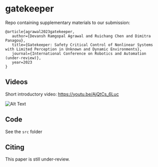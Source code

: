 # gatekeeper
Repo containing supplementary materials to our submission:

```
@article{agrawal2023gatekeeper,
   author={Devansh Ramgopal Agrawal and Ruichang Chen and Dimitra Panagou},
   title={Gatekeeper: Safety Critical Control of Nonlinear Systems with Limited Perception in Unknown and Dynamic Environments},
   journal={International Conference on Robotics and Automation (under-review)},
   year=2023
}
```


## Videos

Short introductory video: https://youtu.be/AjQtCs_6Luc

![Alt Text](media/firewatch.gif)

## Code
See the `src` folder

## Citing
This paper is still under-review.
